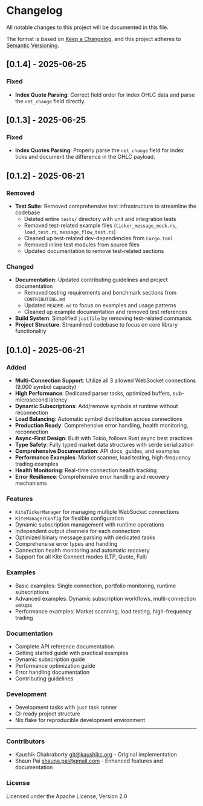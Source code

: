 # Changelog

All notable changes to this project will be documented in this file.

The format is based on [Keep a Changelog](https://keepachangelog.com/en/1.0.0/),
and this project adheres to [Semantic Versioning](https://semver.org/spec/v2.0.0.html).

## [0.1.4] - 2025-06-25

### Fixed
- **Index Quote Parsing**: Correct field order for index OHLC data and parse
  the `net_change` field directly.

## [0.1.3] - 2025-06-25

### Fixed
- **Index Quotes Parsing**: Properly parse the `net_change` field for index
  ticks and document the difference in the OHLC payload.

## [0.1.2] - 2025-06-21

### Removed
- **Test Suite**: Removed comprehensive test infrastructure to streamline the codebase
  - Deleted entire `tests/` directory with unit and integration tests
  - Removed test-related example files (`ticker_message_mock.rs`, `load_test.rs`, `message_flow_test.rs`)
  - Cleaned up test-related dev-dependencies from `Cargo.toml`
  - Removed inline test modules from source files
  - Updated documentation to remove test-related sections

### Changed
- **Documentation**: Updated contributing guidelines and project documentation
  - Removed testing requirements and benchmark sections from `CONTRIBUTING.md`
  - Updated `README.md` to focus on examples and usage patterns
  - Cleaned up example documentation and removed test references
- **Build System**: Simplified `justfile` by removing test-related commands
- **Project Structure**: Streamlined codebase to focus on core library functionality

## [0.1.0] - 2025-06-21

### Added
- **Multi-Connection Support**: Utilize all 3 allowed WebSocket connections (9,000 symbol capacity)
- **High Performance**: Dedicated parser tasks, optimized buffers, sub-microsecond latency  
- **Dynamic Subscriptions**: Add/remove symbols at runtime without reconnection
- **Load Balancing**: Automatic symbol distribution across connections
- **Production Ready**: Comprehensive error handling, health monitoring, reconnection
- **Async-First Design**: Built with Tokio, follows Rust async best practices
- **Type Safety**: Fully typed market data structures with serde serialization
- **Comprehensive Documentation**: API docs, guides, and examples
- **Performance Examples**: Market scanner, load testing, high-frequency trading examples
- **Health Monitoring**: Real-time connection health tracking
- **Error Resilience**: Comprehensive error handling and recovery mechanisms

### Features
- `KiteTickerManager` for managing multiple WebSocket connections
- `KiteManagerConfig` for flexible configuration
- Dynamic subscription management with runtime operations
- Independent output channels for each connection
- Optimized binary message parsing with dedicated tasks
- Comprehensive error types and handling
- Connection health monitoring and automatic recovery
- Support for all Kite Connect modes (LTP, Quote, Full)

### Examples
- Basic examples: Single connection, portfolio monitoring, runtime subscriptions
- Advanced examples: Dynamic subscription workflows, multi-connection setups
- Performance examples: Market scanning, load testing, high-frequency trading

### Documentation
- Complete API reference documentation
- Getting started guide with practical examples
- Dynamic subscription guide
- Performance optimization guide
- Error handling documentation
- Contributing guidelines

### Development
- Development tasks with `just` task runner
- CI-ready project structure
- Nix flake for reproducible development environment

---

### Contributors
- Kaushik Chakraborty <git@kaushikc.org> - Original implementation
- Shaun Pai <shauna.pai@gmail.com> - Enhanced features and documentation

### License
Licensed under the Apache License, Version 2.0
